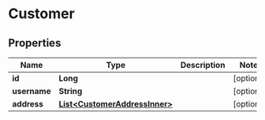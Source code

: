 

# Customer


## Properties

| Name | Type | Description | Notes |
|------------ | ------------- | ------------- | -------------|
|**id** | **Long** |  |  [optional] |
|**username** | **String** |  |  [optional] |
|**address** | [**List&lt;CustomerAddressInner&gt;**](CustomerAddressInner.md) |  |  [optional] |



